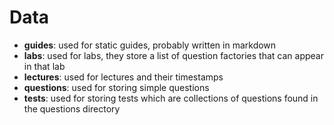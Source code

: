# Data

- **guides**: used for static guides, probably written in markdown
- **labs**: used for labs, they store a list of question factories that can appear in that lab
- **lectures**: used for lectures and their timestamps
- **questions**: used for storing simple questions
- **tests**: used for storing tests which are collections of questions found in the questions directory

